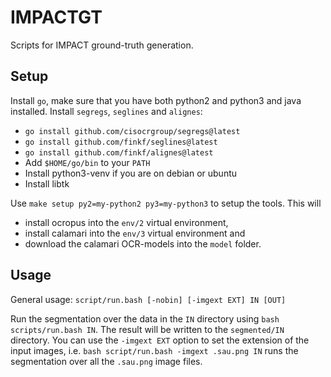 # IMPACTGT
Scripts for IMPACT ground-truth generation.

## Setup
Install `go`, make sure that you have both python2 and python3 and
java installed. Install `segregs`, `seglines` and `alignes`:
 * `go install github.com/cisocrgroup/segregs@latest`
 * `go install github.com/finkf/seglines@latest`
 * `go install github.com/finkf/alignes@latest`
 * Add `$HOME/go/bin` to your `PATH`
 * Install python3-venv if you are on debian or ubuntu
 * Install libtk

Use `make setup py2=my-python2 py3=my-python3` to setup the
tools. This will
 * install ocropus into the `env/2` virtual environment,
 * install calamari into the `env/3` virtual environment and
 * download the calamari OCR-models into the `model` folder.

## Usage
General usage: `script/run.bash [-nobin] [-imgext EXT] IN [OUT]`

Run the segmentation over the data in the `IN` directory using `bash
scripts/run.bash IN`.  The result will be written to the `segmented/IN`
directory.  You can use the `-imgext EXT` option to set the extension
of the input images, i.e. `bash script/run.bash -imgext .sau.png IN`
runs the segmentation over all the `.sau.png` image files.

